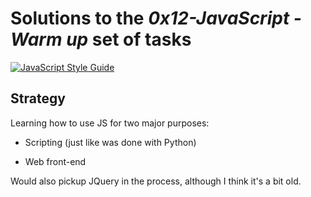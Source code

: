 # Solutions to the **_0x12-JavaScript - Warm up_** set of tasks

[![JavaScript Style Guide](https://img.shields.io/badge/code_style-standard-brightgreen.svg)](https://standardjs.com)

## Strategy

Learning how to use JS for two major purposes:

- Scripting (just like was done with Python)

- Web front-end

Would also pickup JQuery in the process, although I think it's a bit old.
